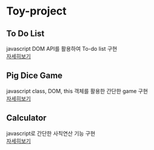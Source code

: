 # Toy-project

## To Do List
javascript DOM API를 활용하여 To-do list 구현<br>
[자세히보기](https://github.com/ChyunKim/Toy-project/tree/main/todo-list)

## Pig Dice Game
javascript class, DOM, this 객체를 활용한 간단한 game 구현<br>
[자세히보기](https://github.com/ChyunKim/Toy-project/tree/main/pig-game)

## Calculator
javascript로 간단한 사칙연산 기능 구현<br>
[자세히보기](https://github.com/ChyunKim/Toy-project/tree/main/calculator)
